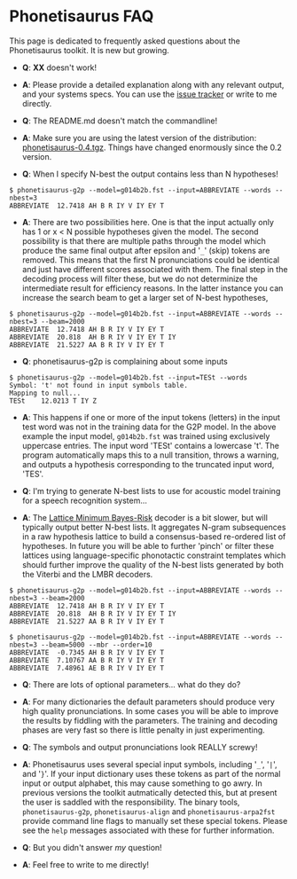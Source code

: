 # Phonetisaurus FAQ #

This page is dedicated to frequently asked questions about the Phonetisaurus toolkit.  It is new but growing.

  * **Q**: **XX** doesn't work!
  * **A**: Please provide a detailed explanation along with any relevant output, and your systems specs.  You can use the [issue tracker](http://code.google.com/p/phonetisaurus/issues/list) or write to me directly.

  * **Q**: The README.md doesn't match the commandline!
  * **A**: Make sure you are using the latest version of the distribution: [phonetisaurus-0.4.tgz](http://phonetisaurus.googlecode.com/files/phonetisaurus-0.4.tgz).  Things have changed enormously since the 0.2 version.

  * **Q**: When I specify N-best the output contains less than N hypotheses!
```
$ phonetisaurus-g2p --model=g014b2b.fst --input=ABBREVIATE --words --nbest=3 
ABBREVIATE	12.7418	AH B R IY V IY EY T
```

  * **A**: There are two possibilities here.  One is that the input actually only has 1 or x < N possible hypotheses given the model.  The second possibility is that there are multiple paths through the model which produce the same final output after epsilon and '`_`' (skip) tokens are removed.  This means that the first N pronunciations could be identical and just have different scores associated with them.  The final step in the decoding process will filter these, but we do not determinize the intermediate result for efficiency reasons.  In the latter instance you can increase the search beam to get a larger set of N-best hypotheses,
```
$ phonetisaurus-g2p --model=g014b2b.fst --input=ABBREVIATE --words --nbest=3 --beam=2000
ABBREVIATE	12.7418	AH B R IY V IY EY T
ABBREVIATE	20.818	AH B R IY V IY EY T IY
ABBREVIATE	21.5227	AA B R IY V IY EY T
```

  * **Q**: phonetisaurus-g2p is complaining about some inputs
```
$ phonetisaurus-g2p --model=g014b2b.fst --input=TESt --words 
Symbol: 't' not found in input symbols table.
Mapping to null...
TESt	12.0213	T IY Z
```
  * **A**: This happens if one or more of the input tokens (letters) in the input test word was not in the training data for the G2P model.  In the above example the input model, `g014b2b.fst` was trained using exclusively uppercase entries.  The input word 'TESt' contains a lowercase 't'.  The program automatically maps this to a null transition, throws a warning, and outputs a hypothesis corresponding to the truncated input word, 'TES'.

  * **Q**: I'm trying to generate N-best lists to use for acoustic model training for a speech recognition system...
  * **A**: The [Lattice Minimum Bayes-Risk](http://phonetisaurus.googlecode.com/files/phonetisaurus-lmbr-g2p.pdf) decoder is a bit slower, but will typically output better N-best lists.  It aggregates N-gram subsequences in a raw hypothesis lattice to build a consensus-based re-ordered list of hypotheses.  In future you will be able to further 'pinch' or filter these lattices using language-specific phonotactic constraint templates which should further improve the quality of the N-best lists generated by both the Viterbi and the LMBR decoders.
```
$ phonetisaurus-g2p --model=g014b2b.fst --input=ABBREVIATE --words --nbest=3 --beam=2000
ABBREVIATE	12.7418	AH B R IY V IY EY T
ABBREVIATE	20.818	AH B R IY V IY EY T IY
ABBREVIATE	21.5227	AA B R IY V IY EY T

$ phonetisaurus-g2p --model=g014b2b.fst --input=ABBREVIATE --words --nbest=3 --beam=5000 --mbr --order=10
ABBREVIATE	-0.7345	AH B R IY V IY EY T
ABBREVIATE	7.10767	AA B R IY V IY EY T
ABBREVIATE	7.48961	AE B R IY V IY EY T
```
  * **Q**: There are lots of optional parameters... what do they do?
  * **A**: For many dictionaries the default parameters should produce very high quality pronunciations.  In some cases you will be able to improve the results by fiddling with the parameters.  The training and decoding phases are very fast so there is little penalty in just experimenting.

  * **Q**: The symbols and output pronunciations look REALLY screwy!
  * **A**: Phonetisaurus uses several special input symbols, including '`_`', '`|`', and '`}`'.  If your input dictionary uses these tokens as part of the normal input or output alphabet, this may cause something to go awry.  In previous versions the toolkit autmatically detected this, but at present the user is saddled with the responsibility.  The binary tools, `phonetisaurus-g2p`, `phonetisaurus-align` and `phonetisaurus-arpa2fst` provide command line flags to manually set these special tokens.  Please see the `help` messages associated with these for further information.

  * **Q**: But you didn't answer _my_ question!
  * **A**: Feel free to write to me directly!